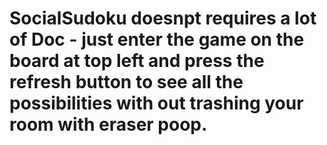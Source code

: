 # SocialSudoku  doesnpt requires a lot of Doc - just enter the game on the board at top left and press the refresh button to see all the possibilities with out trashing your room with eraser poop.
